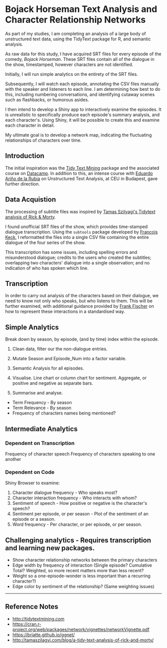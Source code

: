 # Bojack Horseman Text Analysis and Character Relationship Networks

As part of my studies, I am completing an analysis of a large body of unstructured text data, using the TidyText package for R, and semantic analysis.

As raw data for this study, I have acquired SRT files for every episode of the comedy, _Bojack Horseman_.
These SRT files contain all of the dialogue in the show, timestamped, however characters are not identified.

Initially, I will run simple analytics on the entirety of the SRT files.

Subsequently, I will watch each episode, annotating the CSV files manually with the speaker and listeners to each line.
I am determining how best to do this, including numbering conversations, and identifying cutaway scenes such as flashbacks, or humorous asides.

I then intend to develop a Shiny app to interactively examine the episodes. It is unrealistic to specifically produce each episode's summary analysis, and each character's. Using Shiny, it will be possible to create this and examine each character in detail.

My ultimate goal is to develop a network map, indicating the fluctuating relationships of characters over time.


## Introduction

The initial inspiration was the [Tidy Text Mining](https://www.tidytextmining.com/tidytext.html) package and the associated course on [Datacamp](https://www.datacamp.com/courses/sentiment-analysis-in-r-the-tidy-way). In addition to this, an intense course with [Eduardo Ariño de la Rubia](https://github.com/earino) on Unstructured Text Analysis, at CEU in Budapest, gave further direction.

## Data Acquistion

The processing of subtitle files was inspired by [Tamas Szilyagi's Tidytext analysis of Rick & Morty](http://tamaszilagyi.com/blog/a-tidy-text-analysis-of-rick-and-morty/).

I found unofficial SRT files of the show, which provides time-stamped dialogue transcription. Using the `subtools` package developed by [Francois Keck](https://github.com/fkeck/subtools), I reformatted the files into a single CSV file containing the entire dialogue of the four series of the show.

This transcription has some issues, including spelling errors and misunderstood dialogue; credits to the users who created the subtitles; overlapping two characters' dialogue into a single observation; and no indication of who has spoken which line.

## Transcription

In order to carry out analysis of the characters based on their dialogue, we need to know not only who speaks, but who listens to them. This will be further examined, with additional guidance provided by [Frank Fischer](https://github.com/lehkost) on how to represent these interactions in a standardised way.

## Simple Analytics
Break down by season, by episode, (and by time) index within the episode.

1. Clean data, filter our the non-dialogue entries.

2. Mutate Season and Episode_Num into a factor variable.

3. Semantic Analysis for all episodes.

4. Visualise. Line chart or column chart for sentiment. Aggregate, or positive and negative as separate bars.

5. Summarise and analyse.

* Term Frequency - By season
* Term Relevance - By season
* Frequency of characters names being mentioned?

## Intermediate Analytics

### Dependent on Transcription

Frequency of character speech
Frequency of characters speaking to one another


### Dependent on Code

Shiny Browser to examine:

1. Character dialogue frequency - Who speaks most?
2. Character interaction frequency - Who interacts with whom?
3. Sentiment of speech - How positive or negative is the character's speech?
4. Sentiment per episode, or per season - Plot of the sentiment of an episode or a season.
5. Word frequency - Per character, or per episode, or per season.

## Challenging analytics - Requires transcription and learning new packages.

* Show character relationship networks between the primary characters
* Edge width by frequency of interaction (Single episode? Cumulative Total? Weighted, so more recent matters more than less recent?
* Weight so a one-episode-wonder is less important than a recurring character?)
* Edge color by sentiment of the relationship? (Same weighting issues)


---

## Reference Notes

* http://tidytextmining.com
* https://cran.r-project.org/web/packages/network/vignettes/networkVignette.pdf
* https://briatte.github.io/ggnet/
* http://tamaszilagyi.com/blog/a-tidy-text-analysis-of-rick-and-morty/

